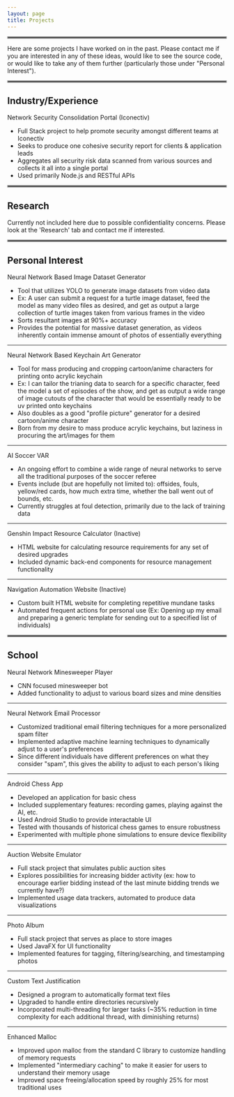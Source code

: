 ```yaml
---
layout: page
title: Projects
---
```


<hr style="border:2px solid gray">

Here are some projects I have worked on in the past. Please contact me if you are interested in any of these ideas, would like to see the source code, or would like to take any of them further (particularly those under "Personal Interest").

<hr style="border:2px solid gray">

## Industry/Experience
Network Security Consolidation Portal (Iconectiv)
- Full Stack project to help promote security amongst different teams at Iconectiv
- Seeks to produce one cohesive security report for clients & application leads
- Aggregates all security risk data scanned from various sources and collects it all into a single portal
- Used primarily Node.js and RESTful APIs

<hr style="border:2px solid gray">

## Research
Currently not included here due to possible confidentiality concerns. Please look at the 'Research' tab and contact me if interested.

<hr style="border:2px solid gray">

## Personal Interest

Neural Network Based Image Dataset Generator
- Tool that utilizes YOLO to generate image datasets from video data
- Ex: A user can submit a request for a turtle image dataset, feed the model as many video files as desired, and get as output a large collection of turtle images taken from various frames in the video
- Sorts resultant images at 90%+ accuracy
- Provides the potential for massive dataset generation, as videos inherently contain immense amount of photos of essentially everything

<hr style="border: 0; height: 1px; background-color: solid gray;">

Neural Network Based Keychain Art Generator
- Tool for mass producing and cropping cartoon/anime characters for printing onto acrylic keychain
- Ex: I can tailor the trianing data to search for a specific character, feed the model a set of episodes of the show, and get as output a wide range of image cutouts of the character that would be essentially ready to be uv printed onto keychains
- Also doubles as a good "profile picture" generator for a desired cartoon/anime character
- Born from my desire to mass produce acrylic keychains, but laziness in procuring the art/images for them

<hr style="border: 0; height: 1px; background-color: solid gray;">

AI Soccer VAR
- An ongoing effort to combine a wide range of neural networks to serve all the traditional purposes of the soccer referee
- Events include (but are hopefully not limited to): offsides, fouls, yellow/red cards, how much extra time, whether the ball went out of bounds, etc.
- Currently struggles at foul detection, primarily due to the lack of training data

<hr style="border: 0; height: 1px; background-color: solid gray;">

Genshin Impact Resource Calculator (Inactive)
- HTML website for calculating resource requirements for any set of desired upgrades
- Included dynamic back-end components for resource management functionality

<hr style="border: 0; height: 1px; background-color: solid gray;">

Navigation Automation Website (Inactive)
- Custom built HTML website for completing repetitive mundane tasks
- Automated frequent actions for personal use (Ex: Opening up my email and preparing a generic template for sending out to a specified list of individuals)

<hr style="border:2px solid gray">

## School

Neural Network Minesweeper Player
- CNN focused minesweeper bot
- Added functionality to adjust to various board sizes and mine densities

<hr style="border: 0; height: 1px; background-color: solid gray;">

Neural Network Email Processor
- Customized traditional email filtering techniques for a more personalized spam filter
- Implemented adaptive machine learning techniques to dynamically adjust to a user's preferences
- Since different individuals have different preferences on what they consider "spam", this gives the ability to adjust to each person's liking

<hr style="border: 0; height: 1px; background-color: solid gray;">

Android Chess App
- Developed an application for basic chess
- Included supplementary features: recording games, playing against the AI, etc.
- Used Android Studio to provide interactable UI
- Tested with thousands of historical chess games to ensure robustness
- Experimented with multiple phone simulations to ensure device flexibility

<hr style="border: 0; height: 1px; background-color: solid gray;">

Auction Website Emulator
- Full stack project that simulates public auction sites
- Explores possibilities for increasing bidder activity (ex: how to encourage earlier bidding instead of the last minute bidding trends we currently have?)
- Implemented usage data trackers, automated to produce data visualizations

<hr style="border: 0; height: 1px; background-color: solid gray;">

Photo Album
- Full stack project that serves as place to store images
- Used JavaFX for UI functionality
- Implemented features for tagging, filtering/searching, and timestamping photos

<hr style="border: 0; height: 1px; background-color: solid gray;">

Custom Text Justification
- Designed a program to automatically format text files
- Upgraded to handle entire directories recursively
- Incorporated multi-threading for larger tasks (~35% reduction in time complexity for each additional thread, with diminishing returns)

<hr style="border: 0; height: 1px; background-color: solid gray;">

Enhanced Malloc
- Improved upon malloc from the standard C library to customize handling of memory requests
- Implemented "intermediary caching" to make it easier for users to understand their memory usage
- Improved space freeing/allocation speed by roughly 25% for most traditional uses
